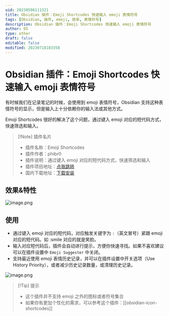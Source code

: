 ```yaml
---
uid: 20230506111321
title: Obsidian 插件：Emoji Shortcodes 快速输入 emoji 表情符号
tags: [Obsidian, 插件, emoji, 效率, 表情符号]
description: Obsidian 插件：Emoji Shortcodes 快速输入 emoji 表情符号
author: OS
type: other
draft: false
editable: false
modified: 20230718183358
---
```


# Obsidian 插件：Emoji Shortcodes 快速输入 emoji 表情符号

有时候我们在记录笔记的时候，会使用到 emoji 表情符号，Obsidian 支持这种表情符号的显示，但是输入上十分依赖你的输入法或其他方式。

Emoji Shortcodes 很好的解决了这个问题，通过键入 emoji 对应的短代码方式，快速筛选和输入。

> [!Note] 插件名片
> - 插件名称：Emoji Shortcodes
> - 插件作者：phibr0
> - 插件说明：通过键入 emoji 对应的短代码方式，快速筛选和输入
> - 插件项目地址：[点我跳转](https://github.com/aidenlx/obsidian-icon-shortcodes)
> - 国内下载地址：[下载安装](https://pkmer.cn/products/plugin/pluginMarket/?emoji-shortcodes)

## 效果&特性

![image.png](https://cdn.pkmer.cn/images/20230506111801.png!pkmer)

## 使用

- 通过键入 emoji 对应的短代码，对应触发关键字为 `:`（英文冒号）紧跟 emoji 对应的短代码。如 :smile 对应的就是笑脸。
- 输入对应短代码后，插件会自动进行提示，方便你快速寻找。如果不喜欢建议可以在插件设置中 `Emoji Suggester` 中关闭。
- 支持最近使用 emoji 表情历史记录，并可以在插件设置中开关选项（Use History Priority），或者减少历史记录数量，或清理历史记录。

![image.png](https://cdn.pkmer.cn/images/20230506112934.png!pkmer)

>[!Tip] 提示
>- 这个插件并不支持 emoji 之外的图标或者符号集合
>- 如果你有更加个性化的需求，可以参考这个插件：[[obsidian-icon-shortcodes]]